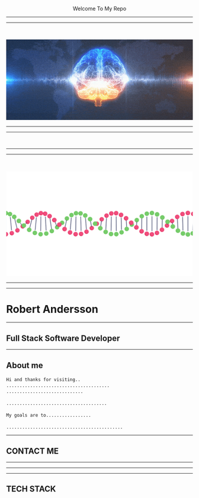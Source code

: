 <p style="text-align: center;"> Welcome To My Repo </p>

-----------------------------------------

<hr>
<br>

![](wave02.gif.crdownload)


-------------------

<hr>

```


```
------------------

<hr>
<br>


![](OpulentEllipticalKiskadee-size_restricted.gif)

------------------
<hr>

# Robert Andersson
--------------------
## Full Stack Software Developer
--------------------

## About me

````
Hi and thanks for visiting..
.......................................
.............................

......................................

My goals are to.................

............................................

````
------------------------------

## CONTACT ME
------------------------------



------------------------------
<hr>

TECH STACK
--------------------------------

